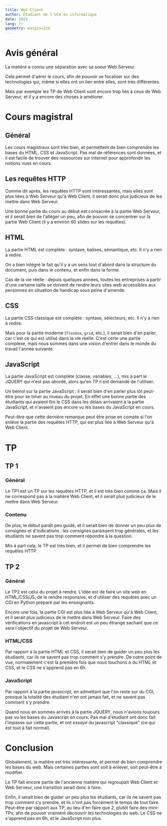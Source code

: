 ```yaml
---
title: Web Client
author: Étudiant de l'UCA en informatique
date: 2023
lang: fr
geometry: margin=2cm
---
```


# Avis général

La matière a connu une séparation avec sa soeur Web Serveur.

Cela permet d'aérer le cours, afin de pouvoir se focaliser sur des technologies qui, même si elles ont un lien entre elles, sont très différentes.

Mais par exemple les TP de Web Client sont encore trop liés à ceux de Web Serveur, et il y a encore des choses à améliorer.

# Cours magistral

## Général

Les cours magistraux sont très bien, et permettent de bien comprendre les bases du HTML, CSS et JavaScript. Pas mal de références sont données, et il est facile de trouver des ressources sur internet pour approfondir les notions vues en cours.

## Les requêtes HTTP

Comme dit après, les requêtes HTTP sont intéressantes, mais elles sont plus liées à Web Serveur qu'à Web Client. Il serait donc plus judicieux de les mettre dans Web Serveur.

Une bonne partie du cours au début est consacrée à la partie Web Serveur, et il serait bien de l'alléger un peu, afin de pouvoir se concentrer sur la partie Web Client (il y a environ 60 slides sur les requêtes).

## HTML

La partie HTML est complète : syntaxe, balises, sémantique, etc. Il n'y a rien à redire. 

On a bien intégré le fait qu'il y a un sens tout d'abord dans la structure du document, puis dans le contenu, et enfin dans la forme.

Cas de la vie réelle : depuis quelques années, toutes les entreprises à partir d'une certaine taille se doivent de rendre leurs sites web accessibles aux personnes en situation de handicap sous peine d'amende.

## CSS

La partie CSS classique est complète : syntaxe, sélecteurs, etc. Il n'y a rien à redire.

Mais pour la partie moderne (`flexbox`, `grid`, etc.), il serait bien d'en parler, car c'est ce qui est utilisé dans la vie réelle. C'est certe une partie complexe, mais nous sommes dans une vision d'entrer dans le monde du travail l'année suivante.

## JavaScript

La partie JavaScript est complète (classe, variables, ...), mis à part le JQUERY qui n'est pas abordé, alors qu'en TP il est demandé de l'utiliser.

Un bémol sur la partie JavaScript : il serait bien d'en parler plus tôt peut-être pour se timer au niveau du projet. En effet une bonne partie des étudiants qui avaient fini le CSS dans les délais arrivaient à la partie JavaScript, et n'avaient pas encore vu les bases du JavaScript en cours.

Peut-être que cette dernière remarque peut être prise en compte si l'on enlève la partie des requêtes HTTP, qui est plus liée à Web Serveur qu'à Web Client.

# TP

## TP 1

### Général

Le TP1 est un TP sur les requêtes HTTP, et il est très bien comme ça. Mais il ne correspond pas à la matière Web Client, et il serait plus judicieux de le mettre dans Web Serveur.

### Contenu

De plus, le début paraît peu guidé, et il serait bien de donner un peu plus de consignes et d'indications : les consignes paraissent trop générales, et les étudiants ne savent pas trop comment répondre à la question.

Mis à part cela, le TP est très bien, et il permet de bien comprendre les requêtes HTTP.

## TP 2

### Général

Le TP2 est celui du projet à rendre. L'idée est de faire un site web en HTML/CSS/JS, de le rendre responsive, et d'utiliser des requêtes avec un CGI en Python préparé par les enseignants.

Encore une fois, la partie CGI est plus liée à Web Serveur qu'à Web Client, et il serait plus judicieux de le mettre dans Web Serveur. Faire des vérifications en javascript à cet endroit est un peu étrange sachant que ce sera l'objectif du projet de Web Serveur.

### HTML/CSS

Par rapport à la partie HTML et CSS, il serait bien de guider un peu plus les étudiants, car ils ne savent pas trop comment s'y prendre. De notre point de vue, normalement c'est la première fois que nous touchons à du HTML et CSS, et le CSS ne s'apprend pas en 6h. 

### JavaScript

Par rapport à la partie javascript, en admettant que l'on reste sur du CGI, presque la totalité des étudiant n'en ont jamais fait, et ne savent pas comment s'y prendre. 

Quand nous en sommes arrivés à la partie JQUERY, nous n'avions toujours pas vu les bases du Javascript en cours. Pas mal d'étudiant ont donc fait l'impasse sur cette partie, et ont *essayé* du javascript "classique" (ce qui est tout à fait normal).

# Conclusion

Globalement, la matière est très intéressante, et permet de bien comprendre les bases du web. Mais certaines parties sont soit à enlever, soit peut-être à modifier.

Le TP fait encore partie de l'ancienne matière qui regroupait Web Client et Web Serveur, une transition serait donc à faire.

Enfin, il serait bien de guider un peu plus les étudiants, car ils ne savent pas trop comment s'y prendre, et ils n'ont pas forcément le temps de tout faire. Peut-être par rapport aux TP, au lieu d'en faire que 2, plutôt faire des mini-TPs, afin de pouvoir vraiment découvrir les technologies du web. Le CSS ne s'apprend pas en 6h, et le JavaScript non plus.
